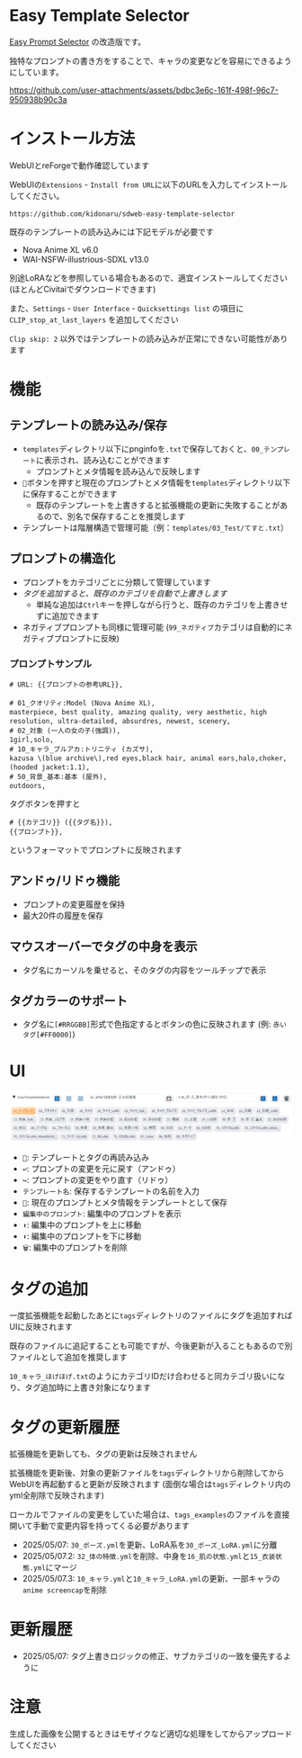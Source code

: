# Easy Template Selector

[Easy Prompt Selector](https://github.com/blue-pen5805/sdweb-easy-prompt-selector)
の改造版です。

独特なプロンプトの書き方をすることで、キャラの変更などを容易にできるようにしています。

https://github.com/user-attachments/assets/bdbc3e6c-161f-498f-96c7-950938b90c3a



# インストール方法

WebUIとreForgeで動作確認しています

WebUIの`Extensions` - `Install from URL`に以下のURLを入力してインストールしてください。

```
https://github.com/kidonaru/sdweb-easy-template-selector
```

既存のテンプレートの読み込みには下記モデルが必要です

- Nova Anime XL v6.0
- WAI-NSFW-illustrious-SDXL v13.0

別途LoRAなどを参照している場合もあるので、適宜インストールしてください (ほとんどCivitaiでダウンロードできます)

また、`Settings` - `User Interface` - `Quicksettings list` の項目に`CLIP_stop_at_last_layers` を追加してください

`Clip skip: 2` 以外ではテンプレートの読み込みが正常にできない可能性があります

# 機能

## テンプレートの読み込み/保存
- `templates`ディレクトリ以下にpnginfoを`.txt`で保存しておくと、`00_テンプレート`に表示され、読み込むことができます
  - プロンプトとメタ情報を読み込んで反映します
- `💾`ボタンを押すと現在のプロンプトとメタ情報を`templates`ディレクトリ以下に保存することができます
  - 既存のテンプレートを上書きすると拡張機能の更新に失敗することがあるので、別名で保存することを推奨します
- テンプレートは階層構造で管理可能（例：`templates/03_Test/てすと.txt`）

## プロンプトの構造化
- プロンプトをカテゴリごとに分類して管理しています
- *タグを追加すると、既存のカテゴリを自動で上書きします*
  - 単純な追加は`Ctrl`キーを押しながら行うと、既存のカテゴリを上書きせずに追加できます
- ネガティブプロンプトも同様に管理可能 (`99_ネガティブ`カテゴリは自動的にネガティブプロンプトに反映)

### プロンプトサンプル

```
# URL: {{プロンプトの参考URL}},

# 01_クオリティ:Model (Nova Anime XL),
masterpiece, best quality, amazing quality, very aesthetic, high resolution, ultra-detailed, absurdres, newest, scenery,
# 02_対象 (一人の女の子(強調)),
1girl,solo,
# 10_キャラ_ブルアカ:トリニティ (カズサ),
kazusa \(blue archive\),red eyes,black hair, animal ears,halo,choker,(hooded jacket:1.1),
# 50_背景_基本:基本 (屋外),
outdoors,
```

タグボタンを押すと
```
# {{カテゴリ}} ({{タグ名}}),
{{プロンプト}},
```
というフォーマットでプロンプトに反映されます

## アンドゥ/リドゥ機能
- プロンプトの変更履歴を保持
- 最大20件の履歴を保存

## マウスオーバーでタグの中身を表示
- タグ名にカーソルを乗せると、そのタグの内容をツールチップで表示

## タグカラーのサポート
- タグ名に`[#RRGGBB]`形式で色指定するとボタンの色に反映されます (例: `赤いタグ[#FF0000]`)


# UI

![UI](media/01.png)

- `🔄`: テンプレートとタグの再読み込み
- `↩️`: プロンプトの変更を元に戻す（アンドゥ）
- `↪️`: プロンプトの変更をやり直す（リドゥ）
- `テンプレート名`: 保存するテンプレートの名前を入力
- `💾`: 現在のプロンプトとメタ情報をテンプレートとして保存
- `編集中のプロンプト`: 編集中のプロンプトを表示
- `⬆️`: 編集中のプロンプトを上に移動
- `⬇️`: 編集中のプロンプトを下に移動
- `🗑️`: 編集中のプロンプトを削除


# タグの追加

一度拡張機能を起動したあとに`tags`ディレクトリのファイルにタグを追加すればUIに反映されます

既存のファイルに追記することも可能ですが、今後更新が入ることもあるので別ファイルとして追加を推奨します

`10_キャラ_ほげほげ.txt`のようにカテゴリIDだけ合わせると同カテゴリ扱いになり、タグ追加時に上書き対象になります


# タグの更新履歴

拡張機能を更新しても、タグの更新は反映されません

拡張機能を更新後、対象の更新ファイルを`tags`ディレクトリから削除してからWebUIを再起動すると更新が反映されます (面倒な場合は`tags`ディレクトリ内のyml全削除で反映されます)

ローカルでファイルの変更をしていた場合は、`tags_examples`のファイルを直接開いて手動で変更内容を持ってくる必要があります


- 2025/05/07: `30_ポーズ.yml`を更新、LoRA系を`30_ポーズ_LoRA.yml`に分離
- 2025/05/07.2: `32_体の特徴.yml`を削除、中身を`16_肌の状態.yml`と`15_衣装状態.yml`にマージ
- 2025/05/07.3: `10_キャラ.yml`と`10_キャラ_LoRA.yml`の更新、一部キャラの`anime screencap`を削除


# 更新履歴

- 2025/05/07: タグ上書きロジックの修正、サブカテゴリの一致を優先するように


# 注意

生成した画像を公開するときはモザイクなど適切な処理をしてからアップロードしてください
